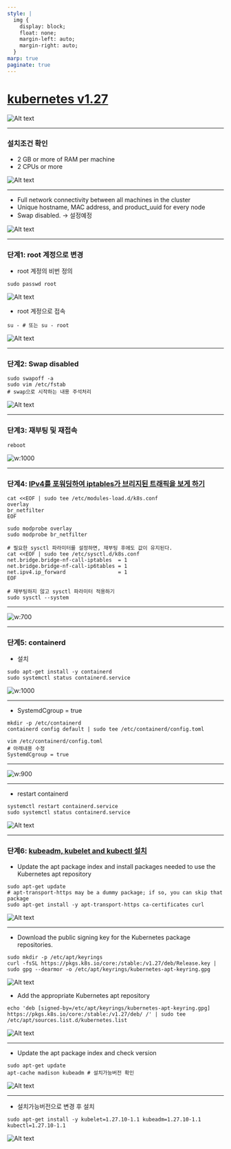 ```yaml
---
style: |
  img {
    display: block;
    float: none;
    margin-left: auto;
    margin-right: auto;
  }
marp: true
paginate: true
---
```

# [kubernetes v1.27](https://v1-27.docs.kubernetes.io/docs/setup/production-environment/tools/kubeadm/install-kubeadm/)
![Alt text](./img/image-12.png)

---
### 설치조건 확인 
- 2 GB or more of RAM per machine
- 2 CPUs or more

![Alt text](./img/image-10.png)

---
- Full network connectivity between all machines in the cluster
- Unique hostname, MAC address, and product_uuid for every node
- Swap disabled. -> 설정예정 

![Alt text](./img/image-11.png)

---
### 단계1: root 계정으로 변경 
- root 계정의 비번 정의 
```shell
sudo passwd root
```
![Alt text](./img/image-13.png)

- root 계정으로 접속 
```shell
su - # 또는 su - root
```
![Alt text](./img/image-14.png)

---
### 단계2: Swap disabled
```shell
sudo swapoff -a
sudo vim /etc/fstab
# swap으로 시작하는 내용 주석처리 
```
![Alt text](./img/image-15.png)

---
### 단계3: 재부팅 및 재접속
```shell
reboot
```
![w:1000](./img/image-16.png)

---
### 단계4: [IPv4를 포워딩하여 iptables가 브리지된 트래픽을 보게 하기](https://v1-27.docs.kubernetes.io/ko/docs/setup/production-environment/container-runtimes/)
```shell
cat <<EOF | sudo tee /etc/modules-load.d/k8s.conf
overlay
br_netfilter
EOF

sudo modprobe overlay 
sudo modprobe br_netfilter 

# 필요한 sysctl 파라미터를 설정하면, 재부팅 후에도 값이 유지된다.
cat <<EOF | sudo tee /etc/sysctl.d/k8s.conf
net.bridge.bridge-nf-call-iptables  = 1
net.bridge.bridge-nf-call-ip6tables = 1
net.ipv4.ip_forward                 = 1
EOF

# 재부팅하지 않고 sysctl 파라미터 적용하기
sudo sysctl --system
```
---
![w:700](./img/image-17.png)

---
### 단계5: containerd
- 설치 
```shell
sudo apt-get install -y containerd
sudo systemctl status containerd.service
```
![w:1000](./img/image-18.png)

---
- SystemdCgroup = true
```shell
mkdir -p /etc/containerd
containerd config default | sudo tee /etc/containerd/config.toml

vim /etc/containerd/config.toml
# 아래내용 수정  
SystemdCgroup = true
```
---
![w:900](./img/image-19.png)

---
- restart containerd
```shell
systemctl restart containerd.service
sudo systemctl status containerd.service
```
![Alt text](./img/image-20.png)

---
### 단계6: [kubeadm, kubelet and kubectl 설치](https://v1-27.docs.kubernetes.io/docs/setup/production-environment/tools/kubeadm/install-kubeadm/)
- Update the apt package index and install packages needed to use the Kubernetes apt repository
```shell
sudo apt-get update
# apt-transport-https may be a dummy package; if so, you can skip that package
sudo apt-get install -y apt-transport-https ca-certificates curl
```
![Alt text](./img/image-21.png)

---
- Download the public signing key for the Kubernetes package repositories. 
```shell
sudo mkdir -p /etc/apt/keyrings
curl -fsSL https://pkgs.k8s.io/core:/stable:/v1.27/deb/Release.key | sudo gpg --dearmor -o /etc/apt/keyrings/kubernetes-apt-keyring.gpg
```
![Alt text](./img/image-22.png)
- Add the appropriate Kubernetes apt repository
```shell
echo 'deb [signed-by=/etc/apt/keyrings/kubernetes-apt-keyring.gpg] https://pkgs.k8s.io/core:/stable:/v1.27/deb/ /' | sudo tee /etc/apt/sources.list.d/kubernetes.list
```
![Alt text](./img/image-23.png)

---
- Update the apt package index and check version
```shell
sudo apt-get update
apt-cache madison kubeadm # 설치가능버전 확인 
```
![Alt text](./img/image-24.png)

---
- 설치가능버전으로 변경 후 설치 
```shell
sudo apt-get install -y kubelet=1.27.10-1.1 kubeadm=1.27.10-1.1 kubectl=1.27.10-1.1
```
![Alt text](./img/image-25.png)




